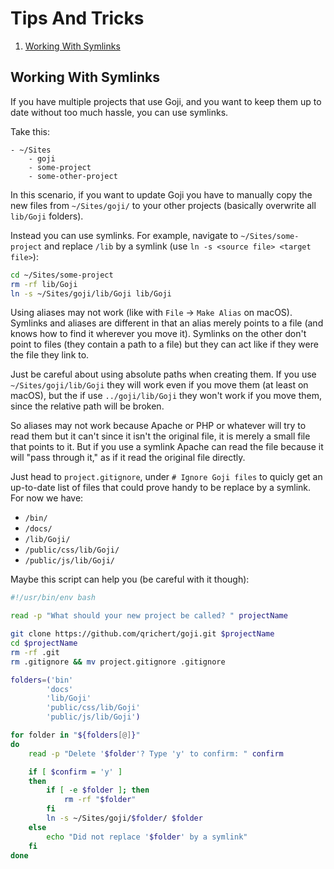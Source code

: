 Tips And Tricks
===============

1. [Working With Symlinks](#working-with-symlinks)

Working With Symlinks
---------------------

If you have multiple projects that use Goji, and you want to keep them up to date without too
much hassle, you can use symlinks.

Take this:

```
- ~/Sites
    - goji
    - some-project
    - some-other-project
```

In this scenario, if you want to update Goji you have to manually copy the new files from
`~/Sites/goji/` to your other projects (basically overwrite all `lib/Goji` folders).

Instead you can use symlinks. For example, navigate to `~/Sites/some-project` and replace `/lib` by
a symlink (use `ln -s <source file> <target file>`):

```sh
cd ~/Sites/some-project
rm -rf lib/Goji
ln -s ~/Sites/goji/lib/Goji lib/Goji
```

Using aliases may not work (like with `File` &rarr; `Make Alias` on macOS). Symlinks and aliases are
different in that an alias merely points to a file (and knows how to find it wherever you move it).
Symlinks on the other don't point to files (they contain a path to a file) but they can act like if
they were the file they link to.

Just be careful about using absolute paths when creating them. If you use `~/Sites/goji/lib/Goji`
they will work even if you move them (at least on macOS), but the if use `../goji/lib/Goji` they won't
work if you move them, since the relative path will be broken.

So aliases may not work because Apache or PHP or whatever will try to read them but it can't since
it isn't the original file, it is merely a small file that points to it. But if you use a symlink
Apache can read the file because it will "pass through it," as if it read the original file directly.

Just head to `project.gitignore`, under `# Ignore Goji files` to quicly get an up-to-date list of
files that could prove handy to be replace by a symlink. For now we have:

- `/bin/`
- `/docs/`
- `/lib/Goji/`
- `/public/css/lib/Goji/`
- `/public/js/lib/Goji/`

Maybe this script can help you (be careful with it though):

```bash
#!/usr/bin/env bash

read -p "What should your new project be called? " projectName

git clone https://github.com/qrichert/goji.git $projectName
cd $projectName
rm -rf .git
rm .gitignore && mv project.gitignore .gitignore

folders=('bin'
		'docs'
		'lib/Goji'
		'public/css/lib/Goji'
		'public/js/lib/Goji')

for folder in "${folders[@]}"
do
	read -p "Delete '$folder'? Type 'y' to confirm: " confirm

	if [ $confirm = 'y' ]
	then
		if [ -e $folder ]; then
			rm -rf "$folder"
		fi
		ln -s ~/Sites/goji/$folder/ $folder
	else
		echo "Did not replace '$folder' by a symlink"
	fi
done
```

